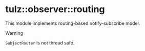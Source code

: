 # tulz::observer::routing

This module implements routing-based notify-subscribe model.

> [!WARNING]
> `SubjectRouter` is not thread safe.